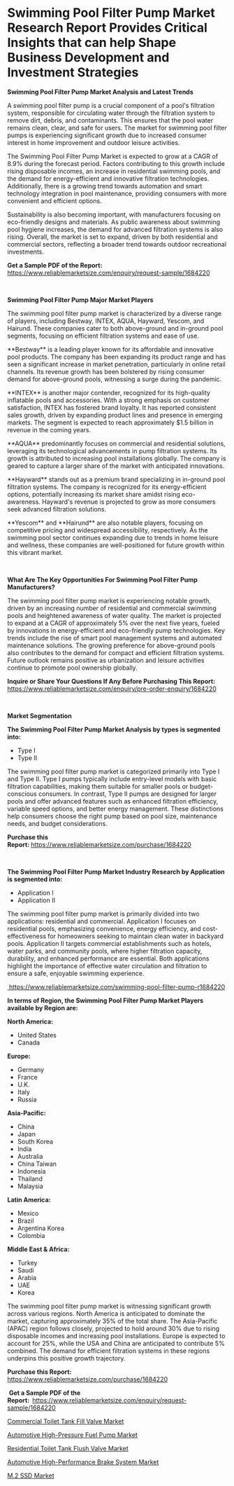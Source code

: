 <p><h1>Swimming Pool Filter Pump Market Research Report Provides Critical Insights that can help Shape Business Development and Investment Strategies</h1></p><p><strong>Swimming Pool Filter Pump Market Analysis and Latest Trends</strong></p>
<p><p>A swimming pool filter pump is a crucial component of a pool's filtration system, responsible for circulating water through the filtration system to remove dirt, debris, and contaminants. This ensures that the pool water remains clean, clear, and safe for users. The market for swimming pool filter pumps is experiencing significant growth due to increased consumer interest in home improvement and outdoor leisure activities. </p><p>The Swimming Pool Filter Pump Market is expected to grow at a CAGR of 8.9% during the forecast period. Factors contributing to this growth include rising disposable incomes, an increase in residential swimming pools, and the demand for energy-efficient and innovative filtration technologies. Additionally, there is a growing trend towards automation and smart technology integration in pool maintenance, providing consumers with more convenient and efficient options. </p><p>Sustainability is also becoming important, with manufacturers focusing on eco-friendly designs and materials. As public awareness about swimming pool hygiene increases, the demand for advanced filtration systems is also rising. Overall, the market is set to expand, driven by both residential and commercial sectors, reflecting a broader trend towards outdoor recreational investments.</p></p>
<p><strong>Get a Sample PDF of the Report:&nbsp;</strong> <a href="https://www.reliablemarketsize.com/enquiry/request-sample/1684220?utm_campaign=1180&utm_medium=2&utm_source=Github&utm_content=ia&utm_term=15102024&utm_id=swimming-pool-filter-pump">https://www.reliablemarketsize.com/enquiry/request-sample/1684220</a></p>
<p>&nbsp;</p>
<p><strong>Swimming Pool Filter Pump Major Market Players</strong></p>
<p><p>The swimming pool filter pump market is characterized by a diverse range of players, including Bestway, INTEX, AQUA, Hayward, Yescom, and Hairund. These companies cater to both above-ground and in-ground pool segments, focusing on efficient filtration systems and ease of use.</p><p>**Bestway** is a leading player known for its affordable and innovative pool products. The company has been expanding its product range and has seen a significant increase in market penetration, particularly in online retail channels. Its revenue growth has been bolstered by rising consumer demand for above-ground pools, witnessing a surge during the pandemic.</p><p>**INTEX** is another major contender, recognized for its high-quality inflatable pools and accessories. With a strong emphasis on customer satisfaction, INTEX has fostered brand loyalty. It has reported consistent sales growth, driven by expanding product lines and presence in emerging markets. The segment is expected to reach approximately $1.5 billion in revenue in the coming years.</p><p>**AQUA** predominantly focuses on commercial and residential solutions, leveraging its technological advancements in pump filtration systems. Its growth is attributed to increasing pool installations globally. The company is geared to capture a larger share of the market with anticipated innovations.</p><p>**Hayward** stands out as a premium brand specializing in in-ground pool filtration systems. The company is recognized for its energy-efficient options, potentially increasing its market share amidst rising eco-awareness. Hayward's revenue is projected to grow as more consumers seek advanced filtration solutions.</p><p>**Yescom** and **Hairund** are also notable players, focusing on competitive pricing and widespread accessibility, respectively. As the swimming pool sector continues expanding due to trends in home leisure and wellness, these companies are well-positioned for future growth within this vibrant market.</p></p>
<p>&nbsp;</p>
<p><strong>What Are The Key Opportunities For Swimming Pool Filter Pump Manufacturers?</strong></p>
<p><p>The swimming pool filter pump market is experiencing notable growth, driven by an increasing number of residential and commercial swimming pools and heightened awareness of water quality. The market is projected to expand at a CAGR of approximately 5% over the next five years, fueled by innovations in energy-efficient and eco-friendly pump technologies. Key trends include the rise of smart pool management systems and automated maintenance solutions. The growing preference for above-ground pools also contributes to the demand for compact and efficient filtration systems. Future outlook remains positive as urbanization and leisure activities continue to promote pool ownership globally.</p></p>
<p><strong>Inquire or Share Your Questions If Any Before Purchasing This Report:</strong> <a href="https://www.reliablemarketsize.com/enquiry/pre-order-enquiry/1684220?utm_campaign=1180&utm_medium=2&utm_source=Github&utm_content=ia&utm_term=15102024&utm_id=swimming-pool-filter-pump">https://www.reliablemarketsize.com/enquiry/pre-order-enquiry/1684220</a></p>
<p>&nbsp;</p>
<p><strong>Market Segmentation</strong></p>
<p><strong>The Swimming Pool Filter Pump Market Analysis by types is segmented into:</strong></p>
<p><ul><li>Type I</li><li>Type II</li></ul></p>
<p><p>The swimming pool filter pump market is categorized primarily into Type I and Type II. Type I pumps typically include entry-level models with basic filtration capabilities, making them suitable for smaller pools or budget-conscious consumers. In contrast, Type II pumps are designed for larger pools and offer advanced features such as enhanced filtration efficiency, variable speed options, and better energy management. These distinctions help consumers choose the right pump based on pool size, maintenance needs, and budget considerations.</p></p>
<p><strong>Purchase this Report:&nbsp;</strong><a href="https://www.reliablemarketsize.com/purchase/1684220?utm_campaign=1180&utm_medium=2&utm_source=Github&utm_content=ia&utm_term=15102024&utm_id=swimming-pool-filter-pump">https://www.reliablemarketsize.com/purchase/1684220</a></p>
<p>&nbsp;</p>
<p><strong>The Swimming Pool Filter Pump Market Industry Research by Application is segmented into:</strong></p>
<p><ul><li>Application I</li><li>Application II</li></ul></p>
<p><p>The swimming pool filter pump market is primarily divided into two applications: residential and commercial. Application I focuses on residential pools, emphasizing convenience, energy efficiency, and cost-effectiveness for homeowners seeking to maintain clean water in backyard pools. Application II targets commercial establishments such as hotels, water parks, and community pools, where higher filtration capacity, durability, and enhanced performance are essential. Both applications highlight the importance of effective water circulation and filtration to ensure a safe, enjoyable swimming experience.</p></p>
<p><a href="https://www.reliablemarketsize.com/swimming-pool-filter-pump-r1684220?utm_campaign=1180&utm_medium=2&utm_source=Github&utm_content=ia&utm_term=15102024&utm_id=swimming-pool-filter-pump">&nbsp;https://www.reliablemarketsize.com/swimming-pool-filter-pump-r1684220</a></p>
<p><strong>In terms of Region, the Swimming Pool Filter Pump Market Players available by Region are:</strong></p>
<p>
    <p> <strong> North America: </strong>
        <ul>
            <li>United States</li>
            <li>Canada</li>
        </ul>
        </p> 
    <p> <strong> Europe: </strong>
        <ul>
            <li>Germany</li>
            <li>France</li>
            <li>U.K.</li>
            <li>Italy</li>
            <li>Russia</li>
        </ul>
        </p> 
    <p> <strong> Asia-Pacific: </strong>
        <ul>
            <li>China</li>
            <li>Japan</li>
            <li>South Korea</li>
            <li>India</li>
            <li>Australia</li>
            <li>China Taiwan</li>
            <li>Indonesia</li>
            <li>Thailand</li>
            <li>Malaysia</li>
        </ul>
        </p> 
    <p> <strong> Latin America: </strong>
        <ul>
            <li>Mexico</li>
            <li>Brazil</li>
            <li>Argentina Korea</li>
            <li>Colombia</li>
        </ul>
        </p> 
    <p> <strong> Middle East & Africa: </strong>
        <ul>
            <li>Turkey</li>
            <li>Saudi</li>
            <li>Arabia</li>
            <li>UAE</li>
            <li>Korea</li>
        </ul>
    </p>
    </p>
<p><p>The swimming pool filter pump market is witnessing significant growth across various regions. North America is anticipated to dominate the market, capturing approximately 35% of the total share. The Asia-Pacific (APAC) region follows closely, projected to hold around 30% due to rising disposable incomes and increasing pool installations. Europe is expected to account for 25%, while the USA and China are anticipated to contribute 5% combined. The demand for efficient filtration systems in these regions underpins this positive growth trajectory.</p></p>
<p><strong>Purchase this Report: </strong><a href="https://www.reliablemarketsize.com/purchase/1684220?utm_campaign=1180&utm_medium=2&utm_source=Github&utm_content=ia&utm_term=15102024&utm_id=swimming-pool-filter-pump">https://www.reliablemarketsize.com/purchase/1684220</a></p>
<p>&nbsp;<strong>Get a Sample PDF of the Report:&nbsp;&nbsp;</strong><a href="https://www.reliablemarketsize.com/enquiry/request-sample/1684220?utm_campaign=1180&utm_medium=2&utm_source=Github&utm_content=ia&utm_term=15102024&utm_id=swimming-pool-filter-pump">https://www.reliablemarketsize.com/enquiry/request-sample/1684220</a></p>
<p><strong></strong></p>
<p><p><a href="https://github.com/ramdeniz14hi/Market-Research-Report-List-1/blob/main/commercial-toilet-tank-fill-valve-market.md?utm_campaign=1180&utm_medium=2&utm_source=Github&utm_content=ia&utm_term=15102024&utm_id=swimming-pool-filter-pump">Commercial Toilet Tank Fill Valve Market</a></p><p><a href="https://www.linkedin.com/pulse/global-automotive-high-pressure-fuel-pump-market-opportunities-krumf?trk=public_post_embed_feed-article-content&utm_campaign=1180&utm_medium=2&utm_source=Github&utm_content=ia&utm_term=15102024&utm_id=swimming-pool-filter-pump">Automotive High-Pressure Fuel Pump Market</a></p><p><a href="https://github.com/zenap1yahrovat/Market-Research-Report-List-1/blob/main/residential-toilet-tank-flush-valve-market.md?utm_campaign=1180&utm_medium=2&utm_source=Github&utm_content=ia&utm_term=15102024&utm_id=swimming-pool-filter-pump">Residential Toilet Tank Flush Valve Market</a></p><p><a href="https://www.linkedin.com/pulse/global-automotive-high-performance-brake-system-market-fcxzf?trk=public_post_embed_feed-article-content&utm_campaign=1180&utm_medium=2&utm_source=Github&utm_content=ia&utm_term=15102024&utm_id=swimming-pool-filter-pump">Automotive High-Performance Brake System Market</a></p><p><a href="https://www.linkedin.com/pulse/consumer-behavior-shifts-m2-ssd-market-demand-analysis-4tllf?trk=public_post_embed_feed-article-content&utm_campaign=1180&utm_medium=2&utm_source=Github&utm_content=ia&utm_term=15102024&utm_id=swimming-pool-filter-pump">M.2 SSD Market</a></p></p>